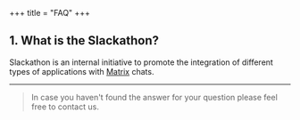 +++
title = "FAQ"
+++

## 1. What is the Slackathon?

Slackathon is an internal initiative to promote the integration of different types of applications with [Matrix](http://matrix.org) chats.

---

> In case you haven't found the answer for your question please feel free to contact us.